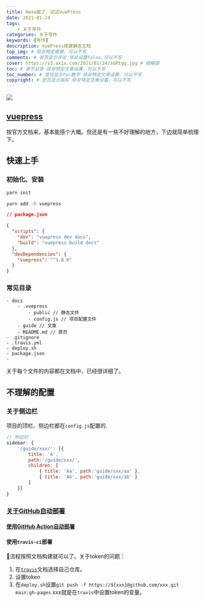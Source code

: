 ```yaml
---
title: Hexo腻了，试试VuePress
date: 2021-01-24
tags: 
    - 关于写作
categories: 关于写作
keywords: [写作]
description: VuePress搭建静态文档
top_img: # 除非特定需要，可以不写
comments: # 是否显示评论 除非设置false,可以不写
cover: https://s3.ax1x.com/2021/01/24/sbRtgg.jpg # 缩略图
toc: # 章节目录 除非特定文章设置，可以不写
toc_number: # 是否显示toc数字 除非特定文章设置，可以不写
copyright: # 是否显示版权 除非特定文章设置，可以不写
---
```



![](https://ftp.bmp.ovh/imgs/2021/02/98ae095cfb040cb5.png)


## [vuepress](https://vuepress.vuejs.org/zh/guide/)
按官方文档来，基本能搭个大概。但还是有一些不好理解的地方，下边就简单梳理下。

## 快速上手
### 初始化、安装
```bash
yarn init

yarn add -D vuepress
```

```json
// package.json

{
  "scripts": {
    "dev": "vuepress dev docs",
    "build": "vuepress build docs"
  },
  "devDependencies": {
    "vuepress": "^1.8.0"
  }
}

```

### 常见目录
```
- docs
    - .vuepress
        - public // 静态文件
        - config.js // 项目配置文件
    - guide // 文章
    - README.md // 首页
- .gitignore
- .travis.yml
- deploy.sh
- package.json
- 
```
关于每个文件的内容都在文档中，已经很详细了。

## 不理解的配置
### 关于侧边栏
项目的顶栏、侧边栏都在`config.js`配置的.
```js
// 侧边栏
sidebar: {
    '/guide/xxx/': [{
        title: 'A',
        path:'/guide/xxx/',
        children: [
            { title: 'Aa', path:'guide/xxx/aa' },
            { title: 'Ab', path:'guide/xxx/ab' }
        ]
    }]
}
```

### [关于GitHub自动部署](https://neveryu.github.io/2019/02/05/travis-ci/)

#### [使用GitHub Action自动部署](http://www.ruanyifeng.com/blog/2019/09/getting-started-with-github-actions.html)

#### 使用`travis-ci`部署
流程按照文档构建就可以了。关于token的问题：
1. 在[`travis`](https://travis-ci.org/)文档选择自己仓库。
2. 设置token
3. 在`deploy.sh`设置`git push -f https://${xxx}@github.com/xxx.git main:gh-pages`
xxx就是在`travis`中设置token的变量。





<br>
<br>
<br>
<br>
<br>